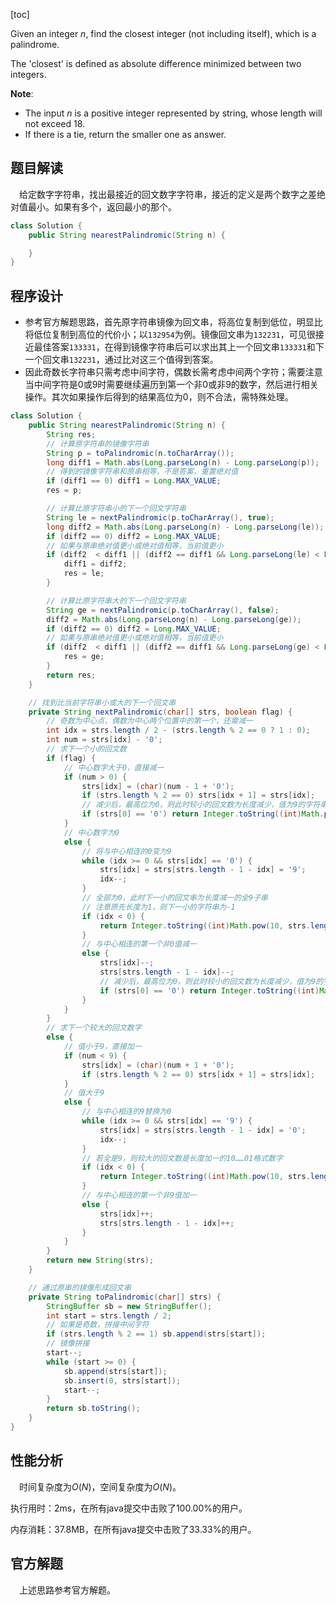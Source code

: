 [toc]

Given an integer $n$, find the closest integer (not including itself), which is a palindrome.

The 'closest' is defined as absolute difference minimized between two integers.



**Note**:

* The input $n$ is a positive integer represented by string, whose length will not exceed 18.
* If there is a tie, return the smaller one as answer.



## 题目解读

&emsp;给定数字字符串，找出最接近的回文数字字符串，接近的定义是两个数字之差绝对值最小。如果有多个，返回最小的那个。

```java
class Solution {
    public String nearestPalindromic(String n) {

    }
}
```

## 程序设计

* 参考官方解题思路，首先原字符串镜像为回文串，将高位复制到低位，明显比将低位复制到高位的代价小；以`132954`为例。镜像回文串为`132231`，可见很接近最佳答案`133331`，在得到镜像字符串后可以求出其上一个回文串`133331`和下一个回文串`132231`，通过比对这三个值得到答案。
* 因此奇数长字符串只需考虑中间字符，偶数长需考虑中间两个字符；需要注意当中间字符是$0$或$9$时需要继续遍历到第一个非$0$或非$9$的数字，然后进行相关操作。其次如果操作后得到的结果高位为$0$，则不合法，需特殊处理。

```java
class Solution {
    public String nearestPalindromic(String n) {
        String res;
        // 计算原字符串的镜像字符串
        String p = toPalindromic(n.toCharArray());
        long diff1 = Math.abs(Long.parseLong(n) - Long.parseLong(p));
        // 得到的镜像字符串和原串相等，不是答案，重置绝对值
        if (diff1 == 0) diff1 = Long.MAX_VALUE;
        res = p;

        // 计算比原字符串小的下一个回文字符串
        String le = nextPalindromic(p.toCharArray(), true);
        long diff2 = Math.abs(Long.parseLong(n) - Long.parseLong(le));
        if (diff2 == 0) diff2 = Long.MAX_VALUE;
        // 如果与原串绝对值更小或绝对值相等，当前值更小
        if (diff2  < diff1 || (diff2 == diff1 && Long.parseLong(le) < Long.parseLong(res))) {
            diff1 = diff2;
            res = le;
        }

        // 计算比原字符串大的下一个回文字符串
        String ge = nextPalindromic(p.toCharArray(), false);
        diff2 = Math.abs(Long.parseLong(n) - Long.parseLong(ge));
        if (diff2 == 0) diff2 = Long.MAX_VALUE;
        // 如果与原串绝对值更小或绝对值相等，当前值更小
        if (diff2  < diff1 || (diff2 == diff1 && Long.parseLong(ge) < Long.parseLong(res))) {
            res = ge;
        }
        return res;
    }

    // 找到比当前字符串小或大的下一个回文串
    private String nextPalindromic(char[] strs, boolean flag) {
        // 奇数为中心点，偶数为中心两个位置中的第一个，还需减一
        int idx = strs.length / 2 - (strs.length % 2 == 0 ? 1 : 0);
        int num = strs[idx] - '0';
        // 求下一个小的回文数
        if (flag) {
            // 中心数字大于0，直接减一
            if (num > 0) {
                strs[idx] = (char)(num - 1 + '0');
                if (strs.length % 2 == 0) strs[idx + 1] = strs[idx];
                // 减少后，最高位为0，则此时较小的回文数为长度减少，值为9的字符串
                if (strs[0] == '0') return Integer.toString((int)Math.pow(10, strs.length - 1) - 1);
            } 
            // 中心数字为0
            else {
                // 将与中心相连的0变为9
                while (idx >= 0 && strs[idx] == '0') {
                    strs[idx] = strs[strs.length - 1 - idx] = '9';
                    idx--;
                }
                // 全部为0，此时下一小的回文串为长度减一的全9子串
                // 注意原先长度为1，则下一小的字符串为-1
                if (idx < 0) {
                    return Integer.toString((int)Math.pow(10, strs.length - 1) - 1);
                }
                // 与中心相连的第一个非0值减一
                else {
                    strs[idx]--;
                    strs[strs.length - 1 - idx]--;
                    // 减少后，最高位为0，则此时较小的回文数为长度减少，值为9的字符串
                    if (strs[0] == '0') return Integer.toString((int)Math.pow(10, strs.length - 1) - 1);
                }
            }
        } 
        // 求下一个较大的回文数字
        else {
            // 值小于9，直接加一
            if (num < 9) {
                strs[idx] = (char)(num + 1 + '0');
                if (strs.length % 2 == 0) strs[idx + 1] = strs[idx];
            } 
            // 值大于9
            else {
                // 与中心相连的9替换为0
                while (idx >= 0 && strs[idx] == '9') {
                    strs[idx] = strs[strs.length - 1 - idx] = '0';
                    idx--;
                }
                // 若全是9，则较大的回文数是长度加一的10……01格式数字
                if (idx < 0) {
                    return Integer.toString((int)Math.pow(10, strs.length) + 1);
                } 
                // 与中心相连的第一个非9值加一
                else {
                    strs[idx]++;
                    strs[strs.length - 1 - idx]++;
                }
            }
        }
        return new String(strs);
    }

    // 通过原串的镜像形成回文串
    private String toPalindromic(char[] strs) {
        StringBuffer sb = new StringBuffer();
        int start = strs.length / 2;
        // 如果是奇数，拼接中间字符
        if (strs.length % 2 == 1) sb.append(strs[start]);
        // 镜像拼接
        start--;
        while (start >= 0) {
            sb.append(strs[start]);
            sb.insert(0, strs[start]);
            start--;
        }
        return sb.toString();
    }
}
```

## 性能分析

&emsp;时间复杂度为$O(N)$，空间复杂度为$O(N)$。

执行用时：2ms，在所有java提交中击败了100.00%的用户。

内存消耗：37.8MB，在所有java提交中击败了33.33%的用户。

## 官方解题

&emsp;上述思路参考官方解题。